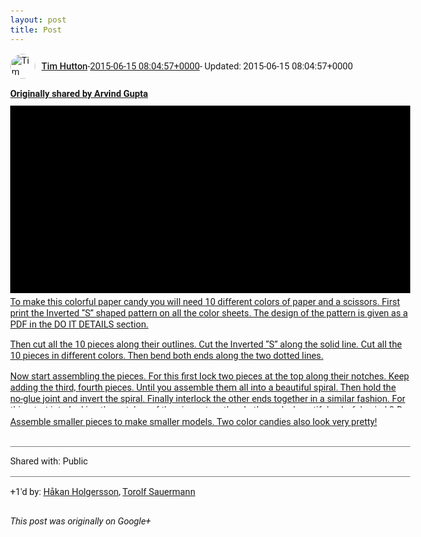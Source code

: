```yaml
---
layout: post
title: Post
---
```


<html><head><meta charset="utf-8"><title>Google+ post</title><style>body {font: 11pt Roboto, Arial, sans-serif; max-width: 640px; margin: 24px;}.author-photo {border-radius: 50%; margin-right: 10px; width: 40px;}.author {font-weight: 500;}.main-content {margin: 15px 0 15px;}.post-title {font-weight: bold;}.location {display: block; margin-top: 15px;}.location img {float: left; margin-right: 5px; width: 20px;}.media-link {display: inline-block; max-width: 100%; vertical-align: top;}.media-link p {margin-top: 5px; max-height: 4em; overflow: scroll;}.media {max-height: 100vh; max-width: 100%;}.video-placeholder {background: black; display: flex; height: 300px; max-width: 100%; width: 640px;}.play-icon {border-bottom: 30px solid transparent; border-left: 50px solid white; border-top: 30px solid transparent; color: white; margin: auto;}.album {max-height: 800px; overflow: scroll; width: calc(100vw - 48px);}.album .media-link {margin-right: 5px; max-width: 250px;}.album .media {max-height: 250px;}.link-embed {border-top: 1px solid lightgrey; display: block; margin-top: 20px;}.link-embed img {max-width: 100%;}.inline-link-embed {display: block;}.inline-link-embed img {vertical-align: middle;}.link-title {display: inline-block; font-size: medium; font-weight: 300; padding-left: 1em;}.reshare-attribution {display: block; font-weight: bold; margin-bottom: 10px;}.poll-image {margin-bottom: 5px; max-height: 300px; max-width: 500px;}.poll-choice {align-items: center; display: flex; margin-bottom: 5px; max-width: 500px;}.poll-choice-percentage {background-color: lightblue; height: 100%; left: 0; position: absolute; z-index: -1;}.poll-choice-selected {margin-right: 5px;}.poll-choice-results {border: 1px solid lightgray; border-radius: 5px; display: flex; line-height: 40px; overflow: hidden; padding: 0 8px; position: relative;}.poll-choice-results, .poll-choice-description {flex-grow: 1; margin-right: 10px;}.poll-choice-image {width: 100%;}.poll-choice-image, .poll-choice-image img {max-height: 40px; max-width: 100px;}.poll-choice-votes {max-height: 100px; overflow: auto;}.plus-entity-embed {color: black; display: block; text-decoration: none;}.plus-entity-embed-cover-photo {max-height: 300px; max-width: 100%;}.plus-entity-embed-info {padding: 0 1em 1em;}.plus-entity-embed-info h2 {font-weight: 500; margin: 10px 0;}.plus-entity-embed-info p {font-size: small; margin: 0;}.collection-owner-avatar {border-radius: 50%; border: 2px solid white; height: 40px; margin-top: -22px;}.visibility {padding: 1em 0; border-top: 1px solid grey;}.post-activity {padding: 1em 0; border-top: 1px solid grey;}.comments {border-top: 1px solid gray; padding-top: 1em;}.comment + .comment {margin-top: 1em;}.comment .media-link, .comment .inline-link-embed {margin-top: 5px;}</style></head><body><div style="margin-bottom:1em;"><div style="display:flex; align-items:center"><img class="author-photo" src="https://lh4.googleusercontent.com/-epo4ZZKNqEw/AAAAAAAAAAI/AAAAAAAAVSU/qu3LpcHEnoQ/s64-c/photo.jpg" alt="Tim Hutton"><a href="https://plus.google.com/+TimHutton" target="_blank" class="author">Tim Hutton</a> - <a target="_blank" href="https://plus.google.com/+TimHutton/posts/D4JQqfB7Kku">2015-06-15 08:04:57+0000</a><span> - Updated: 2015-06-15 08:04:57+0000</span></div><div class="main-content"></div><div><a target="_blank" href="https://plus.google.com/113789756490598157674/posts/h8ixSs8fBXi" class="reshare-attribution">Originally shared by Arvind Gupta</a><a href="https://www.youtube.com/watch?v=JPD-Y4ggDMg&amp;feature=autoshare" target="_blank" class="media-link"><div class="video-placeholder" title="To make this colorful paper candy you will need 10 different colors of paper and a scissors. First print the Inverted “S” shaped pattern on all the color sheets. The design of the pattern is given as a PDF in the DO IT DETAILS section.

Then cut all the 10 pieces along their outlines. Cut the Inverted “S” along the solid line. Cut all the 10 pieces in different colors. Then bend both ends along the two dotted lines.

Now start assembling the pieces. For this first lock two pieces at the top along their notches. Keep adding the third, fourth pieces. Until you assemble them all into a beautiful spiral.  Then hold the no-glue joint and invert the spiral. Finally interlock the other ends together in a similar fashion. For this, start interlocking the notches of the pieces together. In the end a beautiful colorful spiral 3-D Candy like model will emerge. 

Assemble smaller pieces to make smaller models. Two color candies also look very pretty!"><span class="play-icon"></span></div><p>To make this colorful paper candy you will need 10 different colors of paper and a scissors. First print the Inverted “S” shaped pattern on all the color sheets. The design of the pattern is given as a PDF in the DO IT DETAILS section.

Then cut all the 10 pieces along their outlines. Cut the Inverted “S” along the solid line. Cut all the 10 pieces in different colors. Then bend both ends along the two dotted lines.

Now start assembling the pieces. For this first lock two pieces at the top along their notches. Keep adding the third, fourth pieces. Until you assemble them all into a beautiful spiral.  Then hold the no-glue joint and invert the spiral. Finally interlock the other ends together in a similar fashion. For this, start interlocking the notches of the pieces together. In the end a beautiful colorful spiral 3-D Candy like model will emerge. 

Assemble smaller pieces to make smaller models. Two color candies also look very pretty!</p></a></div></div><div class="visibility">Shared with: Public</div><div class="post-activity"><div class="plus-oners">+1'd by: <a href="https://plus.google.com/+HåkanHolgersson48">Håkan Holgersson</a>, <a href="https://plus.google.com/+TorolfSauermann">Torolf Sauermann</a></div></div></body></html>

<i>This post was originally on Google+</i>
